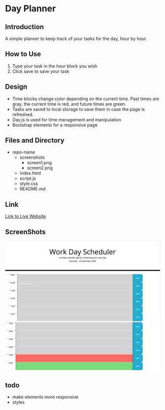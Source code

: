 # Day Planner

## Introduction
A simple planner to keep track of your tasks for the day, hour by hour.

## How to Use
1. Type your task in the hour block you wish
2. Click save to save your task

## Design
* Time blocks change color depending on the current time. Past times are gray, the current time is red, and future times are green.
* Tasks are saved to local storage to save them in case the page is refreshed.
* Day.js is used for time management and manipulation
* Bootstrap elements for a responsive page  


## Files and Directory
* repo-name
    * screenshots
        * screen1.png
        * screen2.png
    * index.html
    * script.js        
    * style.css
    * README.md


## Link
[Link to Live Website](https://jesusefraingonzalez.github.io/day-planner)

## ScreenShots
![Screen 1](screenshots/screen1.png)
![Screen 2](screenshots/screen2.png)

## todo
* make elements more responsive
* styles